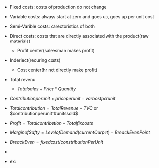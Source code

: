  - Fixed costs: costs of production do not change
 - Variable costs: always start at zero and goes up, goes up per unit cost
 - Semi-Varible costs: carectoristics of both
 - Direct costs: costs that are directly associated with the product(raw materials)
	 -	 Profit center(saleesman makes profit)	
 -	Inderiect(recuring costs)
	 - Cost center(hr not directly make profit)
 - Total revenu
	 - $Totalsales+Price*Quantity$
 - $Contribution per unit = priceperunit-varbostperunit$
 - $Totalcontribution=TotalRevenue-TVC$ or $contributionperunit*#unitssold$
 - $Profit=Totalcontribution-Totalfixcosts$
 - $MarginofSafty= LevelofDemand(current Ourput)-BreackEvenPoint$
 - $BreackEven=fixedcost/constributionPerUnit$
 - 





 - ex:
<!--stackedit_data:
eyJoaXN0b3J5IjpbLTg4NDMwMTg3OV19
-->